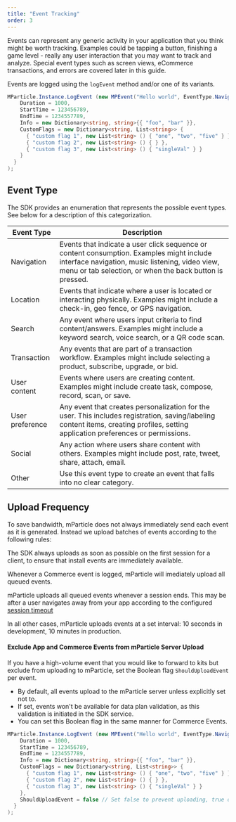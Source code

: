```yaml
---
title: "Event Tracking"
order: 3
---
```


Events can represent any generic activity in your application that you think might be worth tracking. Examples could be tapping a button, finishing a game level - really any user interaction that you may want to track and analyze. Special event types such as screen views, eCommerce transactions, and errors are covered later in this guide.

Events are logged using the `logEvent` method and/or one of its variants.

~~~cs
MParticle.Instance.LogEvent (new MPEvent("Hello world", EventType.Navigation) {
    Duration = 1000,
    StartTime = 123456789,
    EndTime = 1234557789,
    Info = new Dictionary<string, string>{{ "foo", "bar" }},
    CustomFlags = new Dictionary<string, List<string>> {
      { "custom flag 1", new List<string> () { "one", "two", "five" } },
      { "custom flag 2", new List<string> () { } },
      { "custom flag 3", new List<string> () { "singleVal" } }
    }
  }
);
~~~

## Event Type

The SDK provides an enumeration that represents the possible event types. See below for a description of this categorization.


| Event Type      | Description
| --- | --- |
| Navigation      | Events that indicate a user click sequence or content consumption. Examples might include interface navigation, music listening, video view, menu or tab selection, or when the back button is pressed.|
| Location        | Events that indicate where a user is located or interacting physically. Examples might include a check-in, geo fence, or GPS navigation. |
| Search          | Any event where users input criteria to find content/answers. Examples might include a keyword search, voice search, or a QR code scan. |
| Transaction     | Any events that are part of a transaction workflow. Examples might include selecting a product, subscribe, upgrade, or bid. |
| User content    | Events where users are creating content. Examples might include create task, compose, record, scan, or save. |
| User preference | Any event that creates personalization for the user. This includes registration, saving/labeling content items, creating profiles, setting application preferences or permissions.  |
| Social          | Any action where users share content with others. Examples might include post, rate, tweet, share, attach, email.|
| Other           | Use this event type to create an event that falls into no clear category. |


## Upload Frequency

To save bandwidth, mParticle does not always immediately send each event as it is generated. Instead we upload batches of events according to the following rules:

The SDK always uploads as soon as possible on the first session for a client, to ensure that install events are immediately available.

Whenever a Commerce event is logged, mParticle will imediately upload all queued events.

mParticle uploads all queued events whenever a session ends. This may be after a user navigates away from your app according to the configured [session timeout](/developers/sdk/unity/session-management#session-timeout)

In all other cases, mParticle uploads events at a set interval: 10 seconds in development, 10 minutes in production.


#### Exclude App and Commerce Events from mParticle Server Upload

If you have a high-volume event that you would like to forward to kits but exclude from uploading to mParticle, set the Boolean flag `ShouldUploadEvent` per event.

* By default, all events upload to the mParticle server unless explicitly set not to.
* If set, events won't be available for data plan validation, as this validation is initiated in the SDK service.
* You can set this Boolean flag in the same manner for Commerce Events.

~~~cs
MParticle.Instance.LogEvent (new MPEvent("Hello world", EventType.Navigation) {
    Duration = 1000,
    StartTime = 123456789,
    EndTime = 1234557789,
    Info = new Dictionary<string, string>{{ "foo", "bar" }},
    CustomFlags = new Dictionary<string, List<string>> {
      { "custom flag 1", new List<string> () { "one", "two", "five" } },
      { "custom flag 2", new List<string> () { } },
      { "custom flag 3", new List<string> () { "singleVal" } }
    },
    ShouldUploadEvent = false // Set false to prevent uploading, true or omit to upload
  }
);
~~~